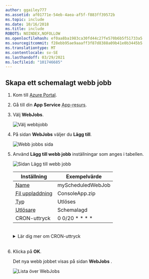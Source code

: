 ```yaml
---
author: ggailey777
ms.assetid: af01771e-54eb-4aea-af5f-f883ff39572b
ms.topic: include
ms.date: 10/16/2018
ms.title: include
ROBOTS: NOINDEX,NOFOLLOW
ms.openlocfilehash: ef0aa8ba1983ca30fd44c27fe570b6b5f51733a5
ms.sourcegitcommit: f28ebb95ae9aaaff3f87d8388a09b41e0b3445b5
ms.translationtype: MT
ms.contentlocale: sv-SE
ms.lasthandoff: 03/29/2021
ms.locfileid: "101746685"
---
```

## <a name="create-a-scheduled-webjob"></a><a name="CreateScheduledCRON"></a> Skapa ett schemalagt webb jobb


1. Kom till [Azure Portal](https://portal.azure.com).
1. Gå till din **App Service** <abbr title="Din app-resurs kan vara en webbapp, en API-app eller en mobilapp.">App-resurs</abbr>.
1. Välj **WebJobs**.

   ![Välj webbjobb](../media/web-sites-create-web-jobs/select-webjobs.png)

1. På sidan **WebJobs** väljer du **Lägg till**.

    ![Webb jobbs sida](../media/web-sites-create-web-jobs/wjblade.png)

1. Använd **Lägg till webb jobb** inställningar som anges i tabellen.

    ![Sidan Lägg till webb jobb](../media/web-sites-create-web-jobs/addwjscheduled.png)
    
    | Inställning      | Exempelvärde   |
    | ------------ | ----------------- | 
    | <abbr title="Ett namn som är unikt inom en App Service-app. Måste börja med en bokstav eller en siffra och får inte innehålla specialtecken förutom `-` och `_` .">Name</a> | myScheduledWebJob |  |
    | <abbr title="En *zip* -fil som innehåller din körbara fil eller skript fil samt alla stödfiler som behövs för att köra programmet eller skriptet.">Fil uppladdning</abbr> | ConsoleApp.zip |
    | <abbr title="Typerna omfattar kontinuerlig, utlöst.">Typ</abbr> | Utlöses |
    | <abbr title="Aktivera funktionen Always on för att schemalägga arbetet på ett tillförlitligt sätt. Always On är bara tillgängligt på pris nivåerna Basic, standard och Premium.">Utlösare</a> | Schemalagd |
    | CRON-uttryck</a> | 0 0/20 * * * * | 
    
    <br>
    
    <details>
     <summary>Lär dig mer om CRON-uttryck</summary>
     <a name="#ncrontab-expressions"></a>
    
     Du kan ange ett [NCRONTAB-uttryck](../../azure-functions/functions-bindings-timer.md#ncrontab-expressions) i portalen eller inkludera en `settings.job` fil i roten av din webb jobb *. zip* -fil, som i följande exempel:
     
     ```json
     {
         "schedule": "0 */15 * * * *"
     }
     ```
     
     Mer information finns i [Schemalägga ett utlöst webb jobb](../webjobs-dotnet-deploy-vs.md#scheduling-a-triggered-webjob).
     
     [!INCLUDE [webjobs-cron-timezone-note](../../../includes/webjobs-cron-timezone-note.md)]
     </details>
     <br>

1. Klicka på **OK**.

    Det nya webb jobbet visas på sidan **WebJobs** .
    
    ![Lista över WebJobs](../media/web-sites-create-web-jobs/listallwebjobs.png)
